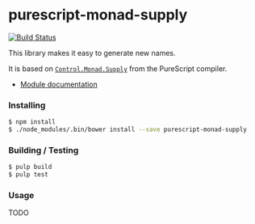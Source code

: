 
purescript-monad-supply
==================

[![Build
Status](https://travis-ci.org/cdepillabout/purescript-monad-supply.svg)](https://travis-ci.org/cdepillabout/purescript-monad-supply)

This library makes it easy to generate new names.

It is based on
[`Control.Monad.Supply`](https://github.com/purescript/purescript/blob/master/src/Control/Monad/Supply.hs)
from the PureScript compiler.

- [Module documentation](docs/Control/Monad/)

### Installing

```sh
$ npm install
$ ./node_modules/.bin/bower install --save purescript-monad-supply
```

### Building / Testing

```sh
$ pulp build
$ pulp test
```

### Usage

TODO
